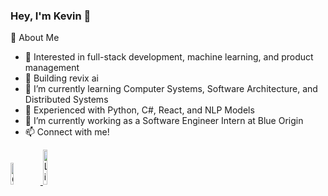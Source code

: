 ### Hey, I'm Kevin 👋

🧠 About Me

- 👀 Interested in full-stack development, machine learning, and product management
- 🚀 Building revix ai
- 🌱 I’m currently learning Computer Systems, Software Architecture, and Distributed Systems
- 💪 Experienced with Python, C#, React, and NLP Models
- 🔭 I’m currently working as a Software Engineer Intern at Blue Origin
- 📫 Connect with me!

<a href="mailto:kevinroy2015@gmail.com">
  <img width="9.5%" src="https://img.shields.io/badge/Gmail-D14836?style=for-the-badge&logo=gmail&logoColor=white" alt="Gmail">
</a>
<a href="https://www.linkedin.com/in/kevin-roy-a23627220/" rel="nofollow">
  <img width="12%" src="https://img.shields.io/badge/linkedin-%230077B5.svg?style=for-the-badge&logo=linkedin&logoColor=white" alt="LinkedIn">
</a>

<!--
**kroy2022/kroy2022** is a ✨ _special_ ✨ repository because its `README.md` (this file) appears on your GitHub profile.

- 🔭 I’m currently working as a Software Engineer Intern at Garmin
- 👀 Interested in web development, machine learning, and deep learning
- 🌱 I’m currently learning Computer Systems, Discrete Structures, and Matrix Theory
- 💪 Experiences with Python, C#, React, and NLP Models
- 📫 Connect with me!
-->

